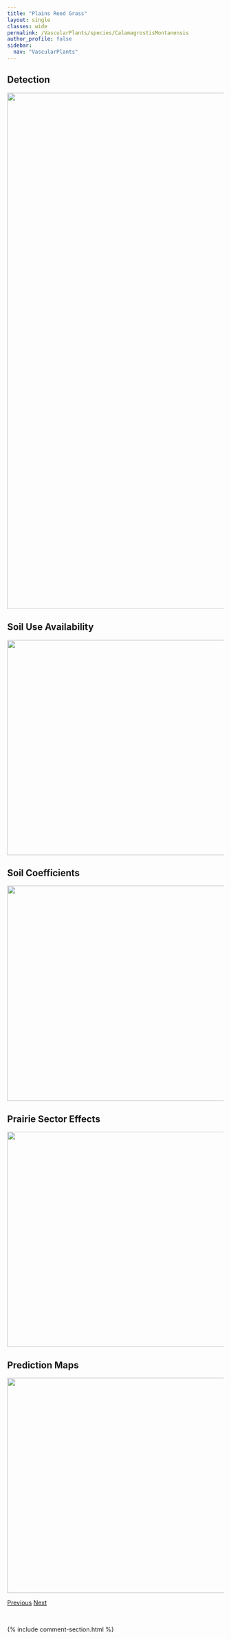 ```yaml
---
title: "Plains Reed Grass"
layout: single
classes: wide
permalink: /VascularPlants/species/CalamagrostisMontanensis
author_profile: false
sidebar:
  nav: "VascularPlants"
---
```


<h2>Detection</h2>

<a href="https://drive.google.com/uc?export=view&id=1E25G3zOKDU0lFxD5zGcq38081ezm6oHE">
<img src="https://drive.google.com/uc?export=view&id=1E25G3zOKDU0lFxD5zGcq38081ezm6oHE" height = "1200" width = "800">
</a>


<h2>Soil Use Availability</h2>

<a href="https://drive.google.com/uc?export=view&id=1SZzdQLdC9h3hQMoypppGbpDwAuqQVc-s">
<img src="https://drive.google.com/uc?export=view&id=1SZzdQLdC9h3hQMoypppGbpDwAuqQVc-s" height = "500" width = "1000">
</a>


<h2>Soil Coefficients</h2>

<a href="https://drive.google.com/uc?export=view&id=15UVGRGmRm0k68VEUa8M3AkYAcuqCbyhj">
<img src="https://drive.google.com/uc?export=view&id=15UVGRGmRm0k68VEUa8M3AkYAcuqCbyhj" height = "500" width = "1000">
</a>


<h2>Prairie Sector Effects</h2>

<a href="https://drive.google.com/uc?export=view&id=16jao4YLe-TdwkUVUi2xgdzdIgakrnVZ-">
<img src="https://drive.google.com/uc?export=view&id=16jao4YLe-TdwkUVUi2xgdzdIgakrnVZ-" height = "500" width = "1000">
</a>


<h2>Prediction Maps</h2>

<a href="https://drive.google.com/uc?export=view&id=1en0UKAMfguEzduxfCDTkOJIIVmM1-xD7">
<img src="https://drive.google.com/uc?export=view&id=1en0UKAMfguEzduxfCDTkOJIIVmM1-xD7" height = "500" width = "1000">
</a>


<a href="/DevelopmentWebsite/VascularPlants/species/CalamagrostisLapponica" class="pagination--pager" title="Calamagrostis lapponica">Previous</a> <a href="/DevelopmentWebsite/VascularPlants/species/CalamagrostisRubescens" class="pagination--pager" title="Calamagrostis rubescens">Next</a>

<p>&nbsp;</p>

{% include comment-section.html %}

